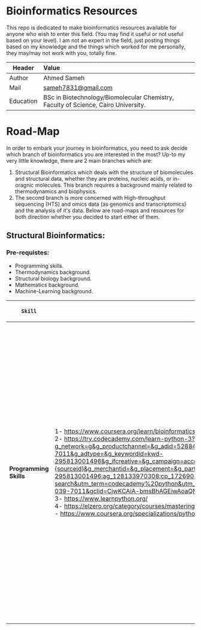 # Bioinformatics Resources
This repo is dedicated to make bioinformatics resources available for anyone who wish to enter this field. (You may find it useful or not useful based on your level). I am not an expert in the field, just posting things based on my knowledge and the things which worked for me personally, they may/may not work with you, totally fine.

| Header | Value |
|---|:---|
| Author | Ahmed Sameh |
| Mail | sameh7831@gmail.com |
| Education | BSc in Biotechnology/Biomolecular Chemistry, Faculty of Science, Cairo University. |



# Road-Map
In order to embark your journey in bioinformatics, you need to ask decide which branch of bioinformatics you are interested in the most? Up-to my very little knowledge, there are 2 main branches which are:
1. Structural Bioinformatics which deals with the structure of biomolecules and structural data, whether they are proteins, nucleic acids, or in-oragnic molecules. This branch requires a background mainly related to thermodynamics and biophysics.
2. The second branch is more concerned with High-throughput sequencing (HTS) and omics data (as genomics and transcriptomics) and the analysis of it's data.
Below are road-maps and resources for both direction whether you decided to start either of them.

## Structural Bioinformatics:
### Pre-requistes:
- Programming skills.
- Thermodynamics background.
- Structural biology background.
- Mathematics background.
- Machine-Learning background.

| ```Skill``` | ```Resources``` | ```Estimated time to study``` | ```Extra Notes``` |
| ------------- | ------------- | ------------- | ------------- |
| **Programming Skills** | 1- https://www.coursera.org/learn/bioinformatics <br /> 2- https://try.codecademy.com/learn-python-3?g_network=g&g_productchannel=&g_adid=528849219298&g_locinterest=&g_keyword=codecademy%20python&g_acctid=243-039-7011&g_adtype=&g_keywordid=kwd-295813001496&g_ifcreative=&g_campaign=account&g_locphysical=9112367&g_adgroupid=128133970308&g_productid=&g_source={sourceid}&g_merchantid=&g_placement=&g_partition=&g_campaignid=1726903838&g_ifproduct=&utm_id=t_kwd-295813001496:ag_128133970308:cp_1726903838:n_g:d_c&utm_source=google&utm_medium=paid-search&utm_term=codecademy%20python&utm_campaign=INTL_Brand_Exact&utm_content=528849219298&g_adtype=search&g_acctid=243-039-7011&gclid=CjwKCAiA-bmsBhAGEiwAoaQNmkvUEs5k3Txr_0C9Bh997QBgD_XcBKY9HJjJByXMDI-orn45F4njARoCFVgQAvD_BwE <br /> 3- https://www.learnpython.org/ <br /> 4- https://elzero.org/category/courses/mastering-python/ <br /> - https://www.coursera.org/specializations/python | 2-3 months | - Do not push yourself, it is totally fine if you are starting your journey. The journey demands time and patience. <br /> - The first 4 resources are for python, it is recommended that you start with python as it is the most used programming language and that it is very easy to begin with. <br /> - Make sure that you do lots of exercised and practices as this is the most important aspect in programming in general. The more you practice, the more you master it and become more fluent. |